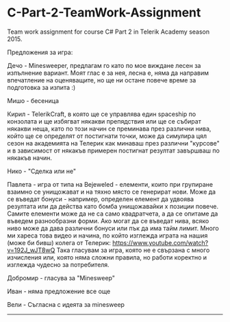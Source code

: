 ﻿# C-Part-2-TeamWork-Assignment
Team work assignment for course C# Part 2 in Telerik Academy season 2015.



Предложения за игра:



Дечо - Мinesweeper, предлагам го като по мое виждане лесен за изпълнение вариант.
Моят глас е за нея, лесна е, няма да направим впечатление на оценяващите,
но ще ни остане повече време за подготовка за изпита :)



Мишо - бесеница



Кирил - TelerikCraft, в която ще се управлява един spaceship по конзолата и ще избягват някакви препядствия или ще се събират някакви неща,
като по този начин се преминава през различни нива, който ще се определят от постигнати точки, може да симулира цял сезон на академията на
Телерик как минаваш през различни "курсове" и в зависимост от някакъв примерен постигнат резултат завършваш по някакъв начин. 



Нико - "Сделка или не"



Павлета - игра от типа на Bejeweled - елементи, които при групиране взаимно се унищожават и на тяхно място се генерират нови. Може да се въведат бонуси - например, определен елемент да удвоява резултата или да действа като бомба унищожавайки х позиции повече. Самите елементи може да не са само квадратчета, а да се опитаме да въведем разнообразни форми. Ако могат да се въведат нива, всяко ниво може да дава различни бонуси или пък да има тайм лимит. Много ми хареса това видео и начина, по който изглежда играта на нашия (може би бивш) колега от Телерик: 
https://www.youtube.com/watch?v=192J_wJT8wQ
Така гласувам за игра, която не е свързана с много изчисления или, която няма сложни правила, но работи коректно и изглежда чудесно за потребителя.



Добромир - гласува за "Minesweep"



Иван - няма предложение все още



Вели - Съгласна с идеята за minesweep

-----